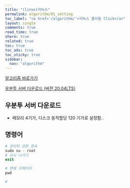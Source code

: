 ```yaml
---
title: "(linux)리눅스"
permalink: algorithm/01_setting
toc_label: "<a href='/algorithm/'>리눅스 홈이동 Click</a>"
layout: single
comments: true
read_time: true
share: true
related: true
toc: true
toc_ads: true
toc_sticky: true
sidebar:
  nav: "algorithm"
---
```

[알고리즘 바로가기](../algorithm)

[우분투 서버 다운로드 (버전 20.04LTS)](https://ubuntu.com/download/server)

## 우분투 서버 다운로드
- 메모리 4기가, 디스크 동적할당 120 기가로 설정함..

## 명령어
~~~php
# 관리자 권한 접속
sudo su - root
# 다시 나가기
exit

# 현재 디렉터리
pwd

# 
~~~
